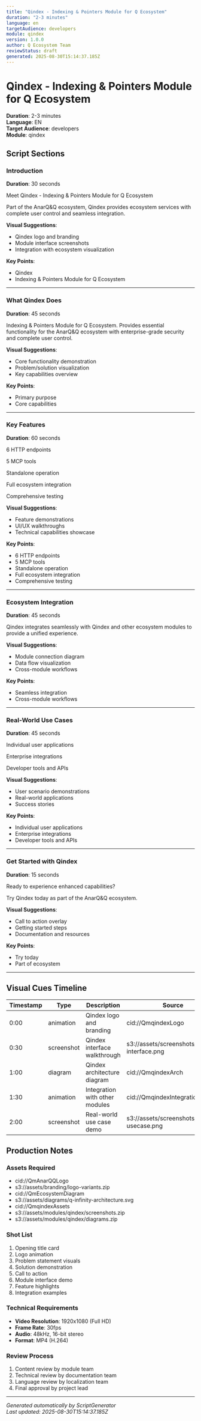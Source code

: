 ```yaml
---
title: "Qindex - Indexing & Pointers Module for Q Ecosystem"
duration: "2-3 minutes"
language: en
targetAudience: developers
module: qindex
version: 1.0.0
author: Q Ecosystem Team
reviewStatus: draft
generated: 2025-08-30T15:14:37.185Z
---
```


# Qindex - Indexing & Pointers Module for Q Ecosystem

**Duration**: 2-3 minutes  
**Language**: EN  
**Target Audience**: developers  
**Module**: qindex  

## Script Sections

### Introduction
**Duration**: 30 seconds

Meet Qindex - Indexing & Pointers Module for Q Ecosystem

Part of the AnarQ&Q ecosystem, Qindex provides ecosystem services with complete user control and seamless integration.

**Visual Suggestions**:
- Qindex logo and branding
- Module interface screenshots
- Integration with ecosystem visualization

**Key Points**:
- Qindex
- Indexing & Pointers Module for Q Ecosystem

---

### What Qindex Does
**Duration**: 45 seconds

Indexing & Pointers Module for Q Ecosystem. Provides essential functionality for the AnarQ&Q ecosystem with enterprise-grade security and complete user control.

**Visual Suggestions**:
- Core functionality demonstration
- Problem/solution visualization
- Key capabilities overview

**Key Points**:
- Primary purpose
- Core capabilities

---

### Key Features
**Duration**: 60 seconds

6 HTTP endpoints

5 MCP tools

Standalone operation

Full ecosystem integration

Comprehensive testing

**Visual Suggestions**:
- Feature demonstrations
- UI/UX walkthroughs
- Technical capabilities showcase

**Key Points**:
- 6 HTTP endpoints
- 5 MCP tools
- Standalone operation
- Full ecosystem integration
- Comprehensive testing

---

### Ecosystem Integration
**Duration**: 45 seconds

Qindex integrates seamlessly with Qindex and other ecosystem modules to provide a unified experience.

**Visual Suggestions**:
- Module connection diagram
- Data flow visualization
- Cross-module workflows

**Key Points**:
- Seamless integration
- Cross-module workflows

---

### Real-World Use Cases
**Duration**: 45 seconds

Individual user applications

Enterprise integrations

Developer tools and APIs

**Visual Suggestions**:
- User scenario demonstrations
- Real-world applications
- Success stories

**Key Points**:
- Individual user applications
- Enterprise integrations
- Developer tools and APIs

---

### Get Started with Qindex
**Duration**: 15 seconds

Ready to experience enhanced capabilities?

Try Qindex today as part of the AnarQ&Q ecosystem.

**Visual Suggestions**:
- Call to action overlay
- Getting started steps
- Documentation and resources

**Key Points**:
- Try today
- Part of ecosystem

---

## Visual Cues Timeline

| Timestamp | Type | Description | Source |
|-----------|------|-------------|---------|
| 0:00 | animation | Qindex logo and branding | cid://QmqindexLogo |
| 0:30 | screenshot | Qindex interface walkthrough | s3://assets/screenshots/qindex-interface.png |
| 1:00 | diagram | Qindex architecture diagram | cid://QmqindexArch |
| 1:30 | animation | Integration with other modules | cid://QmqindexIntegration |
| 2:00 | screenshot | Real-world use case demo | s3://assets/screenshots/qindex-usecase.png |

## Production Notes

### Assets Required
- cid://QmAnarQQLogo
- s3://assets/branding/logo-variants.zip
- cid://QmEcosystemDiagram
- s3://assets/diagrams/q-infinity-architecture.svg
- cid://QmqindexAssets
- s3://assets/modules/qindex/screenshots.zip
- s3://assets/modules/qindex/diagrams.zip

### Shot List
1. Opening title card
2. Logo animation
3. Problem statement visuals
4. Solution demonstration
5. Call to action
6. Module interface demo
7. Feature highlights
8. Integration examples

### Technical Requirements
- **Video Resolution**: 1920x1080 (Full HD)
- **Frame Rate**: 30fps
- **Audio**: 48kHz, 16-bit stereo
- **Format**: MP4 (H.264)

### Review Process
1. Content review by module team
2. Technical review by documentation team
3. Language review by localization team
4. Final approval by project lead

---
*Generated automatically by ScriptGenerator*  
*Last updated: 2025-08-30T15:14:37.185Z*
